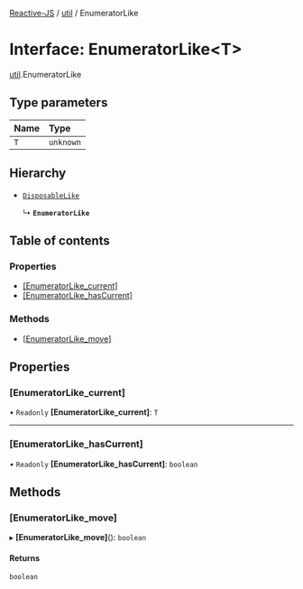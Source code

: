[Reactive-JS](../README.md) / [util](../modules/util.md) / EnumeratorLike

# Interface: EnumeratorLike<T\>

[util](../modules/util.md).EnumeratorLike

## Type parameters

| Name | Type |
| :------ | :------ |
| `T` | `unknown` |

## Hierarchy

- [`DisposableLike`](util.DisposableLike.md)

  ↳ **`EnumeratorLike`**

## Table of contents

### Properties

- [[EnumeratorLike\_current]](util.EnumeratorLike.md#[enumeratorlike_current])
- [[EnumeratorLike\_hasCurrent]](util.EnumeratorLike.md#[enumeratorlike_hascurrent])

### Methods

- [[EnumeratorLike\_move]](util.EnumeratorLike.md#[enumeratorlike_move])

## Properties

### [EnumeratorLike\_current]

• `Readonly` **[EnumeratorLike\_current]**: `T`

___

### [EnumeratorLike\_hasCurrent]

• `Readonly` **[EnumeratorLike\_hasCurrent]**: `boolean`

## Methods

### [EnumeratorLike\_move]

▸ **[EnumeratorLike_move]**(): `boolean`

#### Returns

`boolean`
